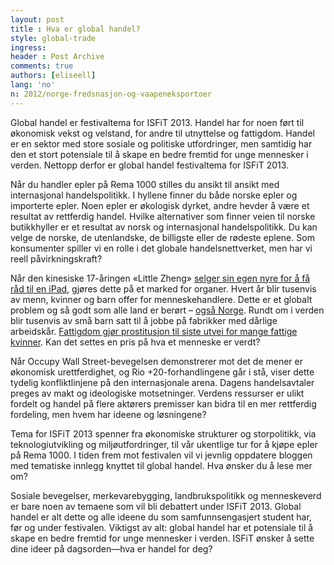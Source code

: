 ```yaml
---
layout: post
title : Hva er global handel?
style: global-trade
ingress: 
header : Post Archive
comments: true
authors: [eliseell]
lang: 'no'
n: 2012/norge-fredsnasjon-og-vaapeneksportoer
---
```


Global handel er festivaltema for ISFiT 2013. Handel har for noen ført til økonomisk vekst og velstand, for andre til utnyttelse og fattigdom. Handel er en sektor med store sosiale og politiske utfordringer, men samtidig har den et stort potensiale til å skape en bedre fremtid for unge mennesker i verden. Nettopp derfor er global handel festivaltema for ISFiT 2013.


Når du handler epler på Rema 1000 stilles du ansikt til ansikt med internasjonal handelspolitikk. I hyllene finner du både norske epler og importerte epler. Noen epler er økologisk dyrket, andre hevder å være et resultat av rettferdig handel. Hvilke alternativer som finner veien til norske butikkhyller er et resultat av norsk og internasjonal handelspolitikk. Du kan velge de norske, de utenlandske, de billigste eller de rødeste eplene. Som konsumenter spiller vi en rolle i det globale handelsnettverket, men har vi reell påvirkningskraft?


Når den kinesiske 17-åringen «Little Zheng» [selger sin egen nyre for å få råd til en iPad][1], gjøres dette på et marked for organer. Hvert år blir tusenvis av menn, kvinner og barn offer for menneskehandlere. Dette er et globalt problem og så godt som alle land er berørt – [også Norge][2]. Rundt om i verden blir tusenvis av små barn satt til å jobbe på fabrikker med dårlige arbeidskår. [Fattigdom gjør prostitusjon til siste utvei for mange fattige kvinner][3]. Kan det settes en pris på hva et menneske er verdt?


Når Occupy Wall Street-bevegelsen demonstrerer mot det de mener er økonomisk urettferdighet, og Rio +20-forhandlingene går i stå, viser dette tydelig konfliktlinjene på den internasjonale arena. Dagens handelsavtaler preges av makt og ideologiske motsetninger. Verdens ressurser er ulikt fordelt og handel på flere aktørers premisser kan bidra til en mer rettferdig fordeling, men hvem har ideene og løsningene?


Tema for ISFiT 2013 spenner fra økonomiske strukturer og storpolitikk, via teknologiutvikling og miljøutfordringer, til vår ukentlige tur for å kjøpe epler på Rema 1000. I tiden frem mot festivalen vil vi jevnlig oppdatere bloggen med tematiske innlegg knyttet til global handel. Hva ønsker du å lese mer om?


Sosiale bevegelser, merkevarebygging, landbrukspolitikk og menneskeverd er bare noen av temaene som vil bli debattert under ISFiT 2013. Global handel er alt dette og alle ideene du som samfunnsengasjert student har, før og under festivalen. Viktigst av alt: global handel har et potensiale til å skape en bedre fremtid for unge mennesker i verden. ISFiT ønsker å sette dine ideer på dagsorden—hva er handel for deg?



[1]: <http://www.nrk.no/nyheter/1.7659228> "Kinesisk tenåring solgte sin egen nyre for en iPad - Nyheter - NRK Nyheter"
[2]: <http://www.unodc.org/unodc/en/human-trafficking/what-is-human-trafficking.html> "What is Human Trafficing?"
[3]: <http://prosentret.no/selgeren/> "Selgeren | Pro Senteret"
